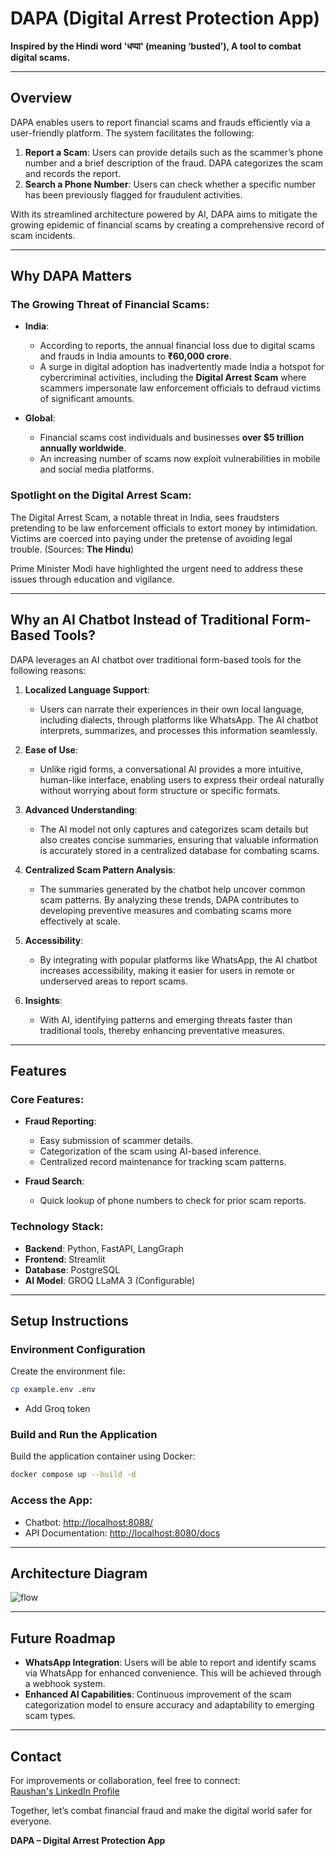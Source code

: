 # DAPA (Digital Arrest Protection App)

**Inspired by the Hindi word 'धप्पा' (meaning ‘busted’), A tool to combat digital scams.**

---

## Overview
DAPA enables users to report financial scams and frauds efficiently via a user-friendly platform. The system facilitates the following:

1. **Report a Scam**: Users can provide details such as the scammer’s phone number and a brief description of the fraud. DAPA categorizes the scam and records the report.
2. **Search a Phone Number**: Users can check whether a specific number has been previously flagged for fraudulent activities.

With its streamlined architecture powered by AI, DAPA aims to mitigate the growing epidemic of financial scams by creating a comprehensive record of scam incidents.

---

## Why DAPA Matters
### The Growing Threat of Financial Scams:
- **India**:
  - According to reports, the annual financial loss due to digital scams and frauds in India amounts to **₹60,000 crore**.
  - A surge in digital adoption has inadvertently made India a hotspot for cybercriminal activities, including the **Digital Arrest Scam** where scammers impersonate law enforcement officials to defraud victims of significant amounts.

- **Global**:
  - Financial scams cost individuals and businesses **over $5 trillion annually worldwide**.
  - An increasing number of scams now exploit vulnerabilities in mobile and social media platforms.

### Spotlight on the Digital Arrest Scam:
The Digital Arrest Scam, a notable threat in India, sees fraudsters pretending to be law enforcement officials to extort money by intimidation. Victims are coerced into paying under the pretense of avoiding legal trouble. (Sources: **The Hindu**)

Prime Minister Modi have highlighted the urgent need to address these issues through education and vigilance.

---

## Why an AI Chatbot Instead of Traditional Form-Based Tools?
DAPA leverages an AI chatbot over traditional form-based tools for the following reasons:

1. **Localized Language Support**:
   - Users can narrate their experiences in their own local language, including dialects, through platforms like WhatsApp. The AI chatbot interprets, summarizes, and processes this information seamlessly.

2. **Ease of Use**:
   - Unlike rigid forms, a conversational AI provides a more intuitive, human-like interface, enabling users to express their ordeal naturally without worrying about form structure or specific formats.

3. **Advanced Understanding**:
   - The AI model not only captures and categorizes scam details but also creates concise summaries, ensuring that valuable information is accurately stored in a centralized database for combating scams.

4. **Centralized Scam Pattern Analysis**:
   - The summaries generated by the chatbot help uncover common scam patterns. By analyzing these trends, DAPA contributes to developing preventive measures and combating scams more effectively at scale.

5. **Accessibility**:
   - By integrating with popular platforms like WhatsApp, the AI chatbot increases accessibility, making it easier for users in remote or underserved areas to report scams.

6. **Insights**:
   - With AI, identifying patterns and emerging threats faster than traditional tools, thereby enhancing preventative measures.

---

## Features
### Core Features:
- **Fraud Reporting**:
  - Easy submission of scammer details.
  - Categorization of the scam using AI-based inference.
  - Centralized record maintenance for tracking scam patterns.

- **Fraud Search**:
  - Quick lookup of phone numbers to check for prior scam reports.

### Technology Stack:
- **Backend**: Python, FastAPI, LangGraph
- **Frontend**: Streamlit
- **Database**: PostgreSQL
- **AI Model**: GROQ LLaMA 3 (Configurable)

---

## Setup Instructions
### Environment Configuration
Create the environment file:
```bash
cp example.env .env
```
- Add Groq token

### Build and Run the Application
Build the application container using Docker:
```bash
docker compose up --build -d
```

### Access the App:
- Chatbot: [http://localhost:8088/](http://localhost:8088/)
- API Documentation: [http://localhost:8080/docs](http://localhost:8080/docs)

---

## Architecture Diagram
![flow](https://github.com/user-attachments/assets/c51bd311-7b9b-4e9c-888b-190fc08e4da0)

---

## Future Roadmap
- **WhatsApp Integration**: Users will be able to report and identify scams via WhatsApp for enhanced convenience. This will be achieved through a webhook system.
- **Enhanced AI Capabilities**: Continuous improvement of the scam categorization model to ensure accuracy and adaptability to emerging scam types.
---

## Contact
For improvements or collaboration, feel free to connect:  
[Raushan's LinkedIn Profile](https://www.linkedin.com/in/raushan-in/)

Together, let’s combat financial fraud and make the digital world safer for everyone. 

**DAPA – Digital Arrest Protection App**
